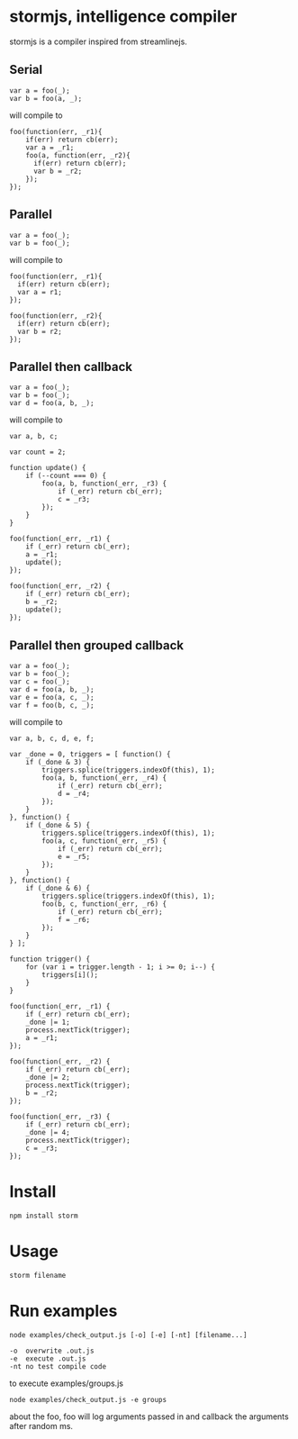 stormjs, intelligence compiler
========

stormjs is a compiler inspired from streamlinejs.

Serial
----

    var a = foo(_);
    var b = foo(a, _);

will compile to

    foo(function(err, _r1){
        if(err) return cb(err);
        var a = _r1;
        foo(a, function(err, _r2){
          if(err) return cb(err);
          var b = _r2;
        });
    });

Parallel
----

    var a = foo(_);
    var b = foo(_);

will compile to

    foo(function(err, _r1){
      if(err) return cb(err);
      var a = r1;
    });

    foo(function(err, _r2){
      if(err) return cb(err);
      var b = r2;
    });

Parallel then callback
----

    var a = foo(_);
    var b = foo(_);
    var d = foo(a, b, _);

will compile to

    var a, b, c;

    var count = 2;

    function update() {
        if (--count === 0) {
            foo(a, b, function(_err, _r3) {
                if (_err) return cb(_err);
                c = _r3;
            });
        }
    }

    foo(function(_err, _r1) {
        if (_err) return cb(_err);
        a = _r1;
        update();
    });

    foo(function(_err, _r2) {
        if (_err) return cb(_err);
        b = _r2;
        update();
    });

Parallel then grouped callback
----

    var a = foo(_);
    var b = foo(_);
    var c = foo(_);
    var d = foo(a, b, _);
    var e = foo(a, c, _);
    var f = foo(b, c, _);

will compile to

    var a, b, c, d, e, f;

    var _done = 0, triggers = [ function() {
        if (_done & 3) {
            triggers.splice(triggers.indexOf(this), 1);
            foo(a, b, function(_err, _r4) {
                if (_err) return cb(_err);
                d = _r4;
            });
        }
    }, function() {
        if (_done & 5) {
            triggers.splice(triggers.indexOf(this), 1);
            foo(a, c, function(_err, _r5) {
                if (_err) return cb(_err);
                e = _r5;
            });
        }
    }, function() {
        if (_done & 6) {
            triggers.splice(triggers.indexOf(this), 1);
            foo(b, c, function(_err, _r6) {
                if (_err) return cb(_err);
                f = _r6;
            });
        }
    } ];

    function trigger() {
        for (var i = trigger.length - 1; i >= 0; i--) {
            triggers[i]();
        }
    }

    foo(function(_err, _r1) {
        if (_err) return cb(_err);
        _done |= 1;
        process.nextTick(trigger);
        a = _r1;
    });

    foo(function(_err, _r2) {
        if (_err) return cb(_err);
        _done |= 2;
        process.nextTick(trigger);
        b = _r2;
    });

    foo(function(_err, _r3) {
        if (_err) return cb(_err);
        _done |= 4;
        process.nextTick(trigger);
        c = _r3;
    });

Install
====

    npm install storm

Usage
====

    storm filename

Run examples
====

    node examples/check_output.js [-o] [-e] [-nt] [filename...]

    -o  overwrite .out.js
    -e  execute .out.js
    -nt no test compile code

to execute examples/groups.js

    node examples/check_output.js -e groups

about the foo, foo will log arguments passed in and callback the arguments
after random ms.
